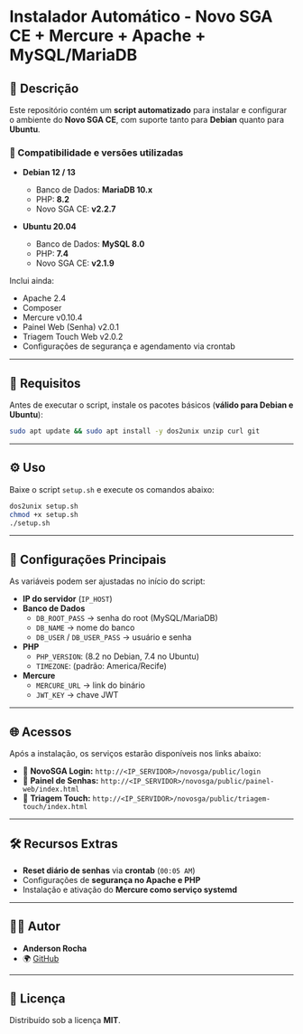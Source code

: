 # Instalador Automático - Novo SGA CE + Mercure + Apache + MySQL/MariaDB  

## 📌 Descrição  
Este repositório contém um **script automatizado** para instalar e configurar o ambiente do **Novo SGA CE**, com suporte tanto para **Debian** quanto para **Ubuntu**.  

### 🔹 Compatibilidade e versões utilizadas  
- **Debian 12 / 13**  
  - Banco de Dados: **MariaDB 10.x**  
  - PHP: **8.2**  
  - Novo SGA CE: **v2.2.7**  

- **Ubuntu 20.04**  
  - Banco de Dados: **MySQL 8.0**  
  - PHP: **7.4**  
  - Novo SGA CE: **v2.1.9**  

Inclui ainda:  
- Apache 2.4  
- Composer  
- Mercure v0.10.4  
- Painel Web (Senha) v2.0.1  
- Triagem Touch Web v2.0.2  
- Configurações de segurança e agendamento via crontab  

---

## 🚀 Requisitos  

Antes de executar o script, instale os pacotes básicos (**válido para Debian e Ubuntu**):  

```bash
sudo apt update && sudo apt install -y dos2unix unzip curl git
```

---

## ⚙️ Uso  

Baixe o script `setup.sh` e execute os comandos abaixo:  

```bash
dos2unix setup.sh
chmod +x setup.sh
./setup.sh
```

---

## 🔧 Configurações Principais  

As variáveis podem ser ajustadas no início do script:  

- **IP do servidor** (`IP_HOST`)  
- **Banco de Dados**  
  - `DB_ROOT_PASS` → senha do root (MySQL/MariaDB)  
  - `DB_NAME` → nome do banco  
  - `DB_USER` / `DB_USER_PASS` → usuário e senha  
- **PHP**  
  - `PHP_VERSION`: (8.2 no Debian, 7.4 no Ubuntu)  
  - `TIMEZONE`: (padrão: America/Recife)  
- **Mercure**  
  - `MERCURE_URL` → link do binário  
  - `JWT_KEY` → chave JWT  

---

## 🌐 Acessos  

Após a instalação, os serviços estarão disponíveis nos links abaixo:  

- 🔗 **NovoSGA Login:** `http://<IP_SERVIDOR>/novosga/public/login`  
- 🔗 **Painel de Senhas:** `http://<IP_SERVIDOR>/novosga/public/painel-web/index.html`  
- 🔗 **Triagem Touch:** `http://<IP_SERVIDOR>/novosga/public/triagem-touch/index.html`  

---

## 🛠️ Recursos Extras  

- **Reset diário de senhas** via **crontab** (`00:05 AM`)  
- Configurações de **segurança no Apache e PHP**  
- Instalação e ativação do **Mercure como serviço systemd**  

---

## 👨‍💻 Autor  

- **Anderson Rocha**  
- 🌍 [GitHub](https://github.com/andersonhrocha)  

---

## 📜 Licença  

Distribuído sob a licença **MIT**.  
